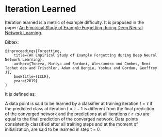 # Iteration Learned
Iteration learned is a metric of example difficulty.
It is proposed in the paper: [An Empirical Study of Example Forgetting during Deep Neural Network Learning](https://arxiv.org/abs/1812.05159).

Bibtex: 
```
@inproceedings{Forgetting,
    title={An Empirical Study of Example Forgetting during Deep Neural Network Learning},
    author={Toneva, Mariya and Sordoni, Alessandro and Combes, Remi Tachet des and Trischler, Adam and Bengio, Yoshua and Gordon, Geoffrey J},
    booktitle={ICLR},
    year={2019}
}
```
It is defined as: 

A data point is said to be learned by a classifier at training iteration $t = \tau$ if the predicted
class at iteration $t = \tau − 1$ is different from the final prediction of the converged network and the
predictions at all iterations $t ≥ tau$ are equal to the final prediction of the converged network. Data
points consistently classified after all training steps and at the moment of initialization, are said to be
learned in step t = 0.